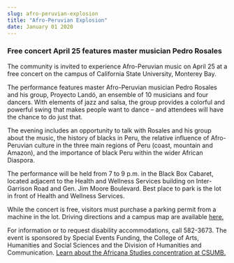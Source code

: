 ```yaml
---
slug: afro-peruvian-explosion
title: "Afro-Peruvian Explosion"
date: January 01 2020
---
```


 
<h3>Free concert April 25 features master musician Pedro Rosales</h3>
<p>
  The community is invited to experience Afro-Peruvian music on April 25 at a
  free concert on the campus of California State University, Monterey Bay.
</p>
<p>
  The performance features master Afro-Peruvian musician Pedro Rosales and his
  group, Proyecto Landó, an ensemble of 10 musicians and four dancers. With
  elements of jazz and salsa, the group provides a colorful and powerful swing
  that makes people want to dance – and attendees will have the chance to do
  just that.
</p>
<p>
  The evening includes an opportunity to talk with Rosales and his group about
  the music, the history of blacks in Peru, the relative influence of
  Afro-Peruvian culture in the three main regions of Peru (coast, mountain and
  Amazon), and the importance of black Peru within the wider African Diaspora.
</p>
<p>
  The performance will be held from 7 to 9 p.m. in the Black Box Cabaret,
  located adjacent to the Health and Wellness Services building on
  Inter-Garrison Road and Gen. Jim Moore Boulevard. Best place to park is the
  lot in front of Health and Wellness Services.
</p>
<p>
  While the concert is free, visitors must purchase a parking permit from a
  machine in the lot. Driving directions and a campus map are available
  <a href="https://csumb.edu/map">here.</a>
</p>
<p>
  For information or to request disability accommodations, call 582-3673. The
  event is sponsored by Special Events Funding, the College of Arts, Humanities
  and Social Sciences and the Division of Humanities and Communication.
  <a href="https://hcom.csumb.edu/africana-studies"
    >Learn about the Africana Studies concentration at CSUMB.</a
  >
</p>
 
